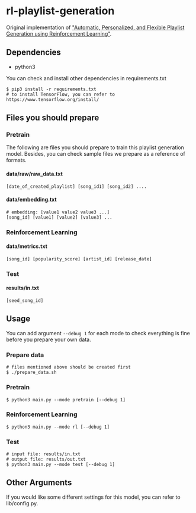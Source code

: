 # rl-playlist-generation

Original implementation of ["Automatic, Personalized, and Flexible Playlist Generation using Reinforcement Learning"](http://ismir2018.ircam.fr/doc/pdfs/18_Paper.pdf).

## Dependencies

* python3

You can check and install other dependencies in requirements.txt

```shell
$ pip3 install -r requirements.txt
# to install TensorFlow, you can refer to https://www.tensorflow.org/install/
```

## Files you should prepare

### Pretrain

The following are files you should prepare to train this playlist generation model.
Besides, you can check sample files we prepare as a reference of formats.

#### data/raw/raw_data.txt
```
[date_of_created_playlist] [song_id1] [song_id2] ....
```

#### data/embedding.txt
```
# embedding: [value1 value2 value3 ...]
[song_id] [value1] [value2] [value3] ...
```

### Reinforcement Learning

#### data/metrics.txt
```
[song_id] [popularity_score] [artist_id] [release_date]
```

### Test

#### results/in.txt

```
[seed_song_id]
```

## Usage

You can add argument `--debug 1` for each mode to check everything is fine
before you prepare your own data.

### Prepare data
```shell
# files mentioned above should be created first
$ ./prepare_data.sh
```

### Pretrain

```shell
$ python3 main.py --mode pretrain [--debug 1]
```

### Reinforcement Learning

```shell
$ python3 main.py --mode rl [--debug 1]
```

### Test

```shell
# input file: results/in.txt
# output file: results/out.txt
$ python3 main.py --mode test [--debug 1]
```

## Other Arguments

If you would like some different settings for this model, you can refer to lib/config.py.

